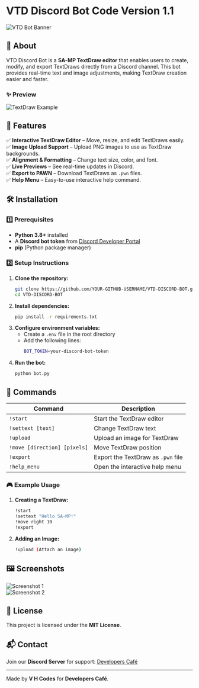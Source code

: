 # VTD Discord Bot Code Version 1.1  

![VTD Bot Banner](your-image-url.png)  

## 📌 About  
VTD Discord Bot is a **SA-MP TextDraw editor** that enables users to create, modify, and export TextDraws directly from a Discord channel. This bot provides real-time text and image adjustments, making TextDraw creation easier and faster.  

### ✨ Preview  
![TextDraw Example](your-image-url.png)  

## 🚀 Features  
✅ **Interactive TextDraw Editor** – Move, resize, and edit TextDraws easily.  
✅ **Image Upload Support** – Upload PNG images to use as TextDraw backgrounds.  
✅ **Alignment & Formatting** – Change text size, color, and font.  
✅ **Live Previews** – See real-time updates in Discord.  
✅ **Export to PAWN** – Download TextDraws as `.pwn` files.  
✅ **Help Menu** – Easy-to-use interactive help command.  

## 🛠️ Installation  

### 1️⃣ Prerequisites  
- **Python 3.8+** installed  
- A **Discord bot token** from [Discord Developer Portal](https://discord.com/developers/applications)  
- **pip** (Python package manager)  

### 2️⃣ Setup Instructions  
1. **Clone the repository:**  
   ```sh
   git clone https://github.com/YOUR-GITHUB-USERNAME/VTD-DISCORD-BOT.git
   cd VTD-DISCORD-BOT
   ```  
2. **Install dependencies:**  
   ```sh
   pip install -r requirements.txt
   ```  
3. **Configure environment variables:**  
   - Create a `.env` file in the root directory  
   - Add the following lines:  
     ```sh
     BOT_TOKEN=your-discord-bot-token
     ```  
4. **Run the bot:**  
   ```sh
   python bot.py
   ```  

## 🔧 Commands  
| Command | Description |  
|---------|------------|  
| `!start` | Start the TextDraw editor |  
| `!settext [text]` | Change TextDraw text |  
| `!upload` | Upload an image for TextDraw |  
| `!move [direction] [pixels]` | Move TextDraw position |  
| `!export` | Export the TextDraw as `.pwn` file |  
| `!help_menu` | Open the interactive help menu |  

### 🎮 Example Usage  
1. **Creating a TextDraw:**  
   ```sh
   !start
   !settext "Hello SA-MP!"
   !move right 10
   !export
   ```  

2. **Adding an Image:**  
   ```sh
   !upload (Attach an image)
   ```  

## 🖼️ Screenshots  
![Screenshot 1](your-image-url.png)  
![Screenshot 2](your-image-url.png)  

## 📜 License  
This project is licensed under the **MIT License**.  

## 📬 Contact  
Join our **Discord Server** for support: [Developers Café](https://discord.gg/AeGuFxBAnc)  

---
Made by **V H Codes** for **Developers Café**.  
